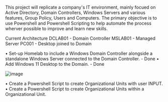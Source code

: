 This project will replicate a company's IT environment, mainly focued on Active Directory, Domain Controllers, Windows Servers and various features, Group Policy, Users and Computers.
The primary objective is to use Powershell and Powershell Scripting to help automate the process wherver possible to improve and learn new skills.

Current Architecture
DCLAB01 - Domain Controller
MSLAB01 - Managed Server
PC001 - Desktop joined to Domain

• Set-up Homelab to include a Windows Domain Controller alongside a standalone Windows Server connected to the Domain Controller. - Done
• Add Windows 11 Desktop to the Domain. - Done

![image](https://github.com/user-attachments/assets/97b3b2e7-a94b-447d-978e-3ebd6e65744b)

• Create a Powershell Script to create Organizational Units with user INPUT.
• Create a Powershell Script to create Organizational Units within a Organizational Unit. 
